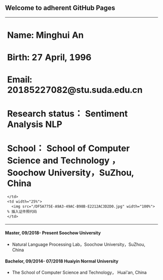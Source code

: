 ## Welcome to adherent GitHub Pages


<table border="0">
  <tr>
    <td width="75%">
      <h1>Name: Minghui An</h1>
      <h1>Birth: 27 April, 1996</h1>
      <h1>Email: 20185227082@stu.suda.edu.cn</h1>
      <h1>Research status： Sentiment Analysis NLP</h1>
      <h1>School： School of Computer Science and Technology ， Soochow University，SuZhou, China</h1>
      
    </td>
    <td width="25%">
      <img src="/DF5A775E-A9A3-49AC-B98B-E2212AC3D2D0.jpg" width="100%">      % 插入证件照代码
    </td>
  </tr>
</table>



#### Master, 09/2018- Present Soochow University

- Natural Language Processing Lab，Soochow University，SuZhou, China

#### Bachelor, 09/2014- 07/2018 Huaiyin Normal University

- The School of Computer Science and Technology， Huai'an, China




